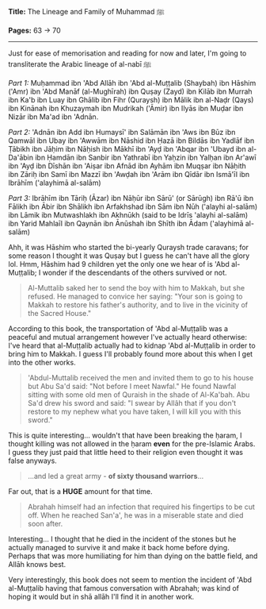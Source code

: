 **Title:** The Lineage and Family of Muhammad ﷺ

**Pages:** 63 -> 70

---

Just for ease of memorisation and reading for now and later, I'm going to transliterate the Arabic lineage of al-nabī ﷺ

*Part 1:* Muḥammad ibn 'Abd Allāh ibn 'Abd al-Muṭṭalib (Shaybah) ibn Hāshim ('Amr) ibn 'Abd Manāf (al-Mughīrah) ibn Quṣay (Zayd) ibn Kilāb ibn Murrah ibn Ka'b ibn Luay ibn Ghālib ibn Fihr (Quraysh) ibn Mālik ibn al-Naḍr (Qays) ibn Kinānah ibn Khuzaymah ibn Mudrikah ('Āmir) ibn Ilyās ibn Muḍar ibn Nizār ibn Ma'ad ibn 'Adnān.

*Part 2:* 'Adnān ibn Add ibn Humaysī' ibn Salāmān ibn 'Aws ibn Būz ibn Qamwāl ibn Ubay ibn 'Awwām ibn Nāshid ibn Ḥazā ibn Bildās ibn Yadlāf ibn Ṭābikh ibn Jāḥim ibn Nāḥish ibn Mākhī ibn 'Ayḍ ibn 'Abqar ibn 'Ubayd ibn al-Da'ābin ibn Ḥamdān ibn Sanbir ibn Yathrabī ibn Yaḥzin ibn Yalḥan ibn Ar'awī ibn 'Ayḍ ibn Dīshān ibn 'Aiṣar ibn Afnād ibn Ayhām ibn Muqṣar ibn Nāḥith ibn Zāriḥ ibn Samī ibn Mazzī ibn 'Awḍah ibn 'Arām ibn Qīdār ibn Ismā'īl ibn Ibrāhīm ('alayhimā al-salām)

*Part 3:* Ibrāhīm ibn Tāriḥ (Āzar) ibn Nāḥūr ibn Sārū' (or Sārūgh) ibn Rā'ū ibn Fālikh ibn Ābir ibn Shālikh ibn Arfakhshad ibn Sām ibn Nūh ('alayhi al-salām) ibn Lāmik ibn Mutwashlakh ibn Akhnūkh (said to be Idrīs 'alayhi al-salām) ibn Yarid Mahlaīl ibn Qaynān ibn Ānūshah ibn Shīth ibn Ādam ('alayhimā al-salām)

Ahh, it was Hāshim who started the bi-yearly Quraysh trade caravans; for some reason I thought it was Quṣay but I guess he can't have all the glory lol. Hmm, Hāshim had 9 children yet the only one we hear of is 'Abd al-Muṭṭalib; I wonder if the descendants of the others survived or not.

> Al-Muttalib saked her to send the boy with him to Makkah, but she refused. He managed to convice her saying: "Your son is going to Makkah to restore his father's authority, and to live in the vicinity of the Sacred House."

According to this book, the transportation of 'Abd al-Muṭṭalib was a peaceful and mutual arrangement however I've actually heard otherwise: I've heard that al-Muṭṭalib actually had to kidnap 'Abd al-Muṭṭalib in order to bring him to Makkah. I guess I'll probably found more about this when I get into the other works.

> 'Abdul-Muttalib received the men and invited them to go to his house but Abu Sa'd said: "Not before I meet Nawfal." He found Nawfal sitting with some old men of Quraish in the shade of Al-Ka'bah. Abu Sa'd drew his sword and said: "I swear by Allâh that if you don't restore to my nephew what you have taken, I will kill you with this sword."

This is quite interesting... wouldn't that have been breaking the ḥaram, I thought killing was not allowed in the ḥaram **even** for the pre-Islamic Arabs. I guess they just paid that little heed to their religion even thought it was false anyways.

> ...and led a great army - **of sixty thousand warriors**...

Far out, that is a **HUGE** amount for that time.

> Abrahah himself had an infection that required his fingertips to be cut off. When he reached San'a', he was in a miserable state and died soon after.

Interesting... I thought that he died in the incident of the stones but he actually managed to survive it and make it back home before dying. Perhaps that was more humiliating for him than dying on the battle field, and Allāh knows best.

Very interestingly, this book does not seem to mention the incident of 'Abd al-Muṭṭalib having that famous conversation with Abrahah; was kind of hoping it would but in shā allāh I'll find it in another work.

